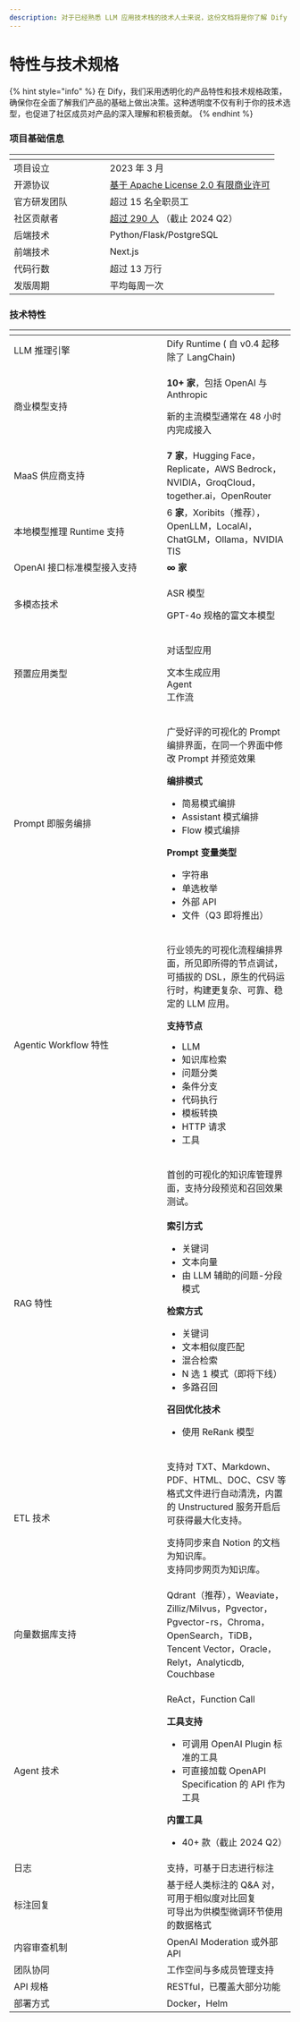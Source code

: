 ```yaml
---
description: 对于已经熟悉 LLM 应用技术栈的技术人士来说，这份文档将是你了解 Dify 独特优势的捷径。让你能够明智地比较和选择，甚至向同事和朋友推荐。
---
```


# 特性与技术规格

{% hint style="info" %}
在 Dify，我们采用透明化的产品特性和技术规格政策，确保你在全面了解我们产品的基础上做出决策。这种透明度不仅有利于你的技术选型，也促进了社区成员对产品的深入理解和积极贡献。
{% endhint %}

### 项目基础信息

<table data-header-hidden data-full-width="false"><thead><tr><th width="156"></th><th></th></tr></thead><tbody><tr><td>项目设立</td><td>2023 年 3 月</td></tr><tr><td>开源协议</td><td><a href="../../policies/open-source.md">基于 Apache License 2.0 有限商业许可</a></td></tr><tr><td>官方研发团队</td><td>超过 15 名全职员工</td></tr><tr><td>社区贡献者</td><td><a href="https://ossinsight.io/analyze/langgenius/dify">超过 290 人</a> （截止 2024 Q2）</td></tr><tr><td>后端技术</td><td>Python/Flask/PostgreSQL</td></tr><tr><td>前端技术</td><td>Next.js</td></tr><tr><td>代码行数</td><td>超过 13 万行</td></tr><tr><td>发版周期</td><td>平均每周一次</td></tr></tbody></table>

### 技术特性

<table data-header-hidden><thead><tr><th width="258"></th><th></th></tr></thead><tbody><tr><td>LLM 推理引擎</td><td>Dify Runtime ( 自 v0.4 起移除了 LangChain)</td></tr><tr><td>商业模型支持</td><td><p><strong>10+ 家</strong>，包括 OpenAI 与 Anthropic</p><p>新的主流模型通常在 48 小时内完成接入</p></td></tr><tr><td>MaaS 供应商支持</td><td><strong>7 家</strong>，Hugging Face，Replicate，AWS Bedrock，NVIDIA，GroqCloud，together.ai，OpenRouter</td></tr><tr><td>本地模型推理 Runtime 支持</td><td>6 <strong>家</strong>，Xoribits（推荐），OpenLLM，LocalAI，ChatGLM，Ollama，NVIDIA TIS </td></tr><tr><td>OpenAI 接口标准模型接入支持</td><td><strong>∞ 家</strong></td></tr><tr><td>多模态技术</td><td><p>ASR 模型</p><p>GPT-4o 规格的富文本模型</p></td></tr><tr><td>预置应用类型</td><td><p>对话型应用</p><p>文本生成应用<br>Agent<br>工作流</p></td></tr><tr><td>Prompt 即服务编排</td><td><p>广受好评的可视化的 Prompt 编排界面，在同一个界面中修改 Prompt 并预览效果<br></p><p><strong>编排模式</strong></p><ul><li>简易模式编排</li><li>Assistant 模式编排</li><li>Flow 模式编排</li></ul><p><strong>Prompt 变量类型</strong></p><ul><li>字符串</li><li>单选枚举</li><li>外部 API</li><li>文件（Q3 即将推出）</li></ul></td></tr><tr><td>Agentic Workflow 特性</td><td><p>行业领先的可视化流程编排界面，所见即所得的节点调试，可插拔的 DSL，原生的代码运行时，构建更复杂、可靠、稳定的 LLM 应用。</p><p></p><p><strong>支持节点</strong></p><ul><li>LLM</li><li>知识库检索</li><li>问题分类</li><li>条件分支</li><li>代码执行</li><li>模板转换</li><li>HTTP 请求</li><li>工具</li></ul></td></tr><tr><td>RAG 特性</td><td><p>首创的可视化的知识库管理界面，支持分段预览和召回效果测试。<br><br><strong>索引方式</strong></p><ul><li>关键词</li><li>文本向量</li><li>由 LLM 辅助的问题-分段模式</li></ul><p><strong>检索方式</strong></p><ul><li>关键词</li><li>文本相似度匹配</li><li>混合检索</li><li>N 选 1 模式（即将下线）</li><li>多路召回</li></ul><p><strong>召回优化技术</strong></p><ul><li>使用 ReRank 模型</li></ul></td></tr><tr><td>ETL 技术</td><td><p>支持对 TXT、Markdown、PDF、HTML、DOC、CSV 等格式文件进行自动清洗，内置的 Unstructured 服务开启后可获得最大化支持。</p><p>支持同步来自 Notion 的文档为知识库。<br>支持同步网页为知识库。</p></td></tr><tr><td>向量数据库支持</td><td>Qdrant（推荐），Weaviate，Zilliz/Milvus，Pgvector，Pgvector-rs，Chroma，OpenSearch，TiDB，Tencent Vector，Oracle，Relyt，Analyticdb, Couchbase</td></tr><tr><td>Agent 技术</td><td><p>ReAct，Function Call<br></p><p><strong>工具支持</strong></p><ul><li>可调用 OpenAI Plugin 标准的工具</li><li>可直接加载 OpenAPI Specification 的 API 作为工具</li></ul><p><strong>内置工具</strong></p><ul><li>40+ 款（截止 2024 Q2）</li></ul></td></tr><tr><td>日志</td><td>支持，可基于日志进行标注</td></tr><tr><td>标注回复</td><td>基于经人类标注的 Q&A 对，可用于相似度对比回复<br>可导出为供模型微调环节使用的数据格式</td></tr><tr><td>内容审查机制</td><td>OpenAI Moderation 或外部 API</td></tr><tr><td>团队协同</td><td>工作空间与多成员管理支持</td></tr><tr><td>API 规格</td><td>RESTful，已覆盖大部分功能</td></tr><tr><td>部署方式</td><td>Docker，Helm</td></tr></tbody></table>
